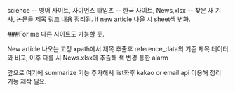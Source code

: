 science -- 영어 사이트,
사이언스 타임즈 -- 한국 사이트,
News,xlsx -- 찾은 새 기사, 논문들 제목 링크 내용 정리됨.
if new article 나올 시 sheet색 변화.


###For me
다른 사이트도 가능할 듯.

New article 나오는 고정 xpath에서 제목 추출후 reference_data의 기존 제목 데이터와 비교, 이후 다를 시 News.xlsx에 추출해 색 변경 통한 alarm


앞으로 여기에 summarize 기능 추가해서 list화후 kakao or email api 이용해 정리 기능 제작 필요.
